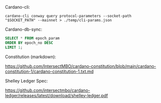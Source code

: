 
Cardano-cli:

```shell
cardano-cli conway query protocol-parameters --socket-path "$SOCKET_PATH" --mainnet > ./temp/cli-params.json
```

Cardano-db-sync:

```sql
SELECT * FROM epoch_param
ORDER BY epoch_no DESC
LIMIT 1;
```

Constitution (markdown):

https://github.com/IntersectMBO/cardano-constitution/blob/main/cardano-constitution-1/cardano-constitution-1.txt.md

Shelley Ledger Spec:

https://github.com/intersectmbo/cardano-ledger/releases/latest/download/shelley-ledger.pdf